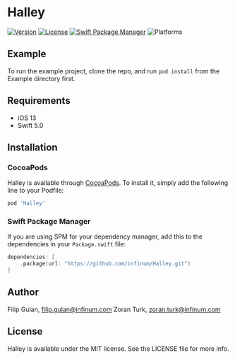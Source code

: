 # Halley

[![Version](https://img.shields.io/cocoapods/v/Halley.svg?style=flat)](https://cocoapods.org/pods/Halley)
[![License](https://img.shields.io/cocoapods/l/Halley.svg?style=flat)](https://cocoapods.org/pods/Halley)
[![Swift Package Manager](https://img.shields.io/badge/swift%20package%20manager-compatible-brightgreen.svg)](https://github.com/apple/swift-package-manager)
![Platforms](https://img.shields.io/static/v1?label=platform&message=iOS%2013%20&color=brightgreen)

## Example

To run the example project, clone the repo, and run `pod install` from the Example directory first.

## Requirements
- iOS 13
- Swift 5.0

## Installation

### CocoaPods
Halley is available through [CocoaPods](https://cocoapods.org). To install
it, simply add the following line to your Podfile:

```ruby
pod 'Halley'
```

### Swift Package Manager
If you are using SPM for your dependency manager, add this to the dependencies in your `Package.swift` file:
```swift
dependencies: [
    .package(url: "https://github.com/infinum/Halley.git")
]
```

## Author

Filip Gulan, filip.gulan@infinum.com
Zoran Turk, zoran.turk@infinum.com

## License

Halley is available under the MIT license. See the LICENSE file for more info.
